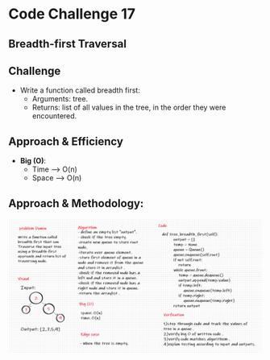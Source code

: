 # Code Challenge 17

## Breadth-first Traversal

## Challenge

* Write a function called breadth first:
    * Arguments: tree.
    * Returns: list of all values in the tree, in the order they were encountered.

## Approach & Efficiency
* **Big (O)**:
  - Time --> O(n)
  - Space --> O(n)

## Approach & Methodology:
![tree-breadth-first](../../images/code-challange-17.png)
